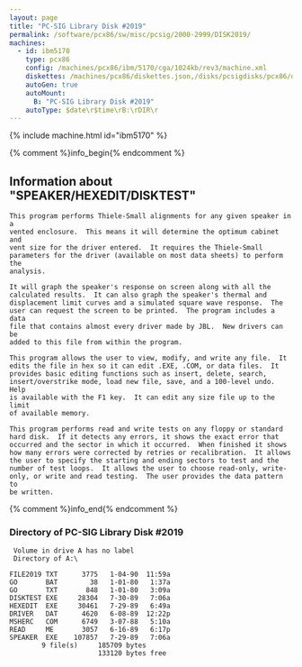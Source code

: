 ```yaml
---
layout: page
title: "PC-SIG Library Disk #2019"
permalink: /software/pcx86/sw/misc/pcsig/2000-2999/DISK2019/
machines:
  - id: ibm5170
    type: pcx86
    config: /machines/pcx86/ibm/5170/cga/1024kb/rev3/machine.xml
    diskettes: /machines/pcx86/diskettes.json,/disks/pcsigdisks/pcx86/diskettes.json
    autoGen: true
    autoMount:
      B: "PC-SIG Library Disk #2019"
    autoType: $date\r$time\rB:\rDIR\r
---
```


{% include machine.html id="ibm5170" %}

{% comment %}info_begin{% endcomment %}

## Information about "SPEAKER/HEXEDIT/DISKTEST"

    This program performs Thiele-Small alignments for any given speaker in a
    vented enclosure.  This means it will determine the optimum cabinet and
    vent size for the driver entered.  It requires the Thiele-Small
    parameters for the driver (available on most data sheets) to perform the
    analysis.
    
    It will graph the speaker's response on screen along with all the
    calculated results.  It can also graph the speaker's thermal and
    displacement limit curves and a simulated square wave response.  The
    user can request the screen to be printed.  The program includes a data
    file that contains almost every driver made by JBL.  New drivers can be
    added to this file from within the program.
    
    This program allows the user to view, modify, and write any file.  It
    edits the file in hex so it can edit .EXE, .COM, or data files.  It
    provides basic editing functions such as insert, delete, search,
    insert/overstrike mode, load new file, save, and a 100-level undo.  Help
    is available with the F1 key.  It can edit any size file up to the limit
    of available memory.
    
    This program performs read and write tests on any floppy or standard
    hard disk.  If it detects any errors, it shows the exact error that
    occurred and the sector in which it occurred.  When finished it shows
    how many errors were corrected by retries or recalibration.  It allows
    the user to specify the starting and ending sectors to test and the
    number of test loops.  It allows the user to choose read-only, write-
    only, or write and read testing.  The user provides the data pattern to
    be written.
{% comment %}info_end{% endcomment %}


### Directory of PC-SIG Library Disk #2019

     Volume in drive A has no label
     Directory of A:\

    FILE2019 TXT      3775   1-04-90  11:59a
    GO       BAT        38   1-01-80   1:37a
    GO       TXT       848   1-01-80   3:09a
    DISKTEST EXE     28304   7-30-89   7:06a
    HEXEDIT  EXE     30461   7-29-89   6:49a
    DRIVER   DAT      4620   6-08-89  12:22p
    MSHERC   COM      6749   3-07-88   5:10a
    READ     ME       3057   6-16-89   6:17p
    SPEAKER  EXE    107857   7-29-89   7:06a
            9 file(s)     185709 bytes
                          133120 bytes free
